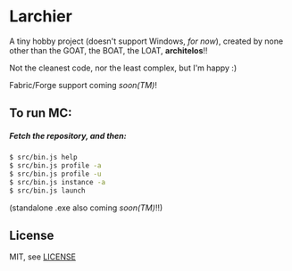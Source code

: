 # Larchier
A tiny hobby project (doesn't support Windows, *for now*), created by none other than the GOAT, the BOAT, the LOAT, **architelos**!!

Not the cleanest code, nor the least complex, but I'm happy :)

Fabric/Forge support coming *soon(TM)*!

## To run MC:
##### Fetch the repository, and then:
```bash
$ src/bin.js help
$ src/bin.js profile -a
$ src/bin.js profile -u
$ src/bin.js instance -a
$ src/bin.js launch
```
(standalone .exe also coming *soon(TM)*!!)

## License
MIT, see [LICENSE](LICENSE)
